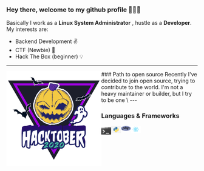 ### Hey there, welcome to my github profile :pray::pray::pray:
Basically I work as a **Linux System Administrator** , hustle as a **Developer**. My interests are:
- Backend Development :v:
- CTF (Newbie) :mega:
- Hack The Box (beginner) :bulb:
---
<p>
	<img align='left' width="250" src="icons/hacktoberfest.png">
</p>
### Path to open source
Recently I've decided to join open source, trying to contribute to the world. I'm not a heavy maintainer or builder, but I try to be one \
---

### Languages & Frameworks

<img align="left" alt="Terminal" width="26px" src="icons/terminal.jpeg" />
<img align="left" alt="Python" width="26px" src="icons/python.jpeg" />
<img align="left" alt="Php" width="26px" src="icons/php.png" />
<img align="left" alt="React" width="26px" src="icons/react.png" />

<!--
**naiame-neltheri/naiame-neltheri** is a ✨ _special_ ✨ repository because its `README.md` (this file) appears on your GitHub profile.

Here are some ideas to get you started:

- 🔭 I’m currently working on ...
- 🌱 I’m currently learning ...
- 👯 I’m looking to collaborate on ...
- 🤔 I’m looking for help with ...
- 💬 Ask me about ...
- 📫 How to reach me: ...
- 😄 Pronouns: ...
- ⚡ Fun fact: ...
-->
